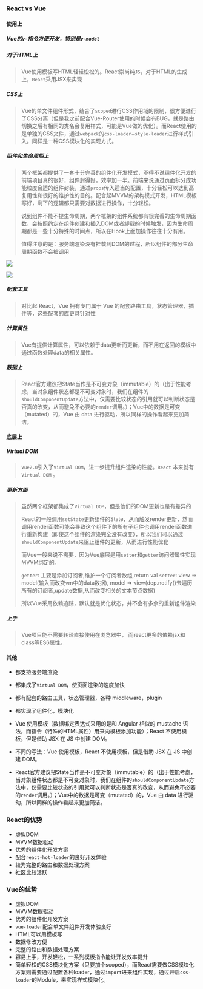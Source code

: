 ### React vs Vue

#### 使用上

##### Vue的`v-`指令方便开发，特别是`v-model`



##### 对于HTML上

> Vue使用模板写HTML轻轻松松的。React崇尚纯`JS`，对于HTML的生成上，`React`采用JSX来实现



##### CSS上

> Vue的单文件组件形式，结合了`scoped`进行CSS作用域的限制，很方便进行了CSS分离（但是我之前配合Vue-Router使用的时候会有BUG，就是路由切换之后有相同的类名会复用样式，可能是Vue做的优化）。而React使用的是单独的CSS文件，通过`webpack`的`css-loader`+`style-loader`进行样式引入。同样是一种CSS模块化的实现方式。



##### 组件和生命周期上

> 两个框架都提供了一套十分完善的组件化开发模式，不得不说组件化开发的前端项目真的很好，组件封得好，效率加一半。前端来说通过页面拆分成功能粒度合适的组件封装，通过`props`传入适当的配置，十分轻松可以达到高复用性和很好的维护性的目的。配合起MVVM的架构模式开发，HTML模板写好，剩下的逻辑都只需要对数据进行操作，十分轻松。
>
> 说到组件不能不提生命周期，两个框架的组件系统都有很完善的生命周期函数，会按照约定在组件创建和插入DOM或者卸载的时候触发，因为生命周期都是一些十分特殊的时间点，所以在Hook上面加操作往往十分有用。
>
> 值得注意的是：服务端渲染没有挂载到DOM的过程，所以组件的部分生命周期函数不会被调用

![](./img/react-life.png)

![](./img/vue-life.png)

##### 配套工具

> 对比起 React，Vue 拥有专门属于 Vue 的配套路由工具，状态管理器，插件等，这些配套的库更具针对性



##### 计算属性

> Vue有提供计算属性，可以依赖于data更新而更新，而不用在返回的模板中通过函数处理data的相关属性。



##### 数据上

> React官方建议把State当作是不可变对象（immutable）的（出于性能考虑，当对象组件状态都是不可变对象时，我们在组件的`shouldComponentUpdate`方法中，仅需要比较状态的引用就可以判断状态是否真的改变，从而避免不必要的`render`调用。）；Vue中的数据是可变（mutated）的，Vue 由 data 进行驱动，所以同样的操作看起来更加简洁。





#### 底层上

##### Virtual DOM

> `Vue2.0`引入了`Virtual DOM`，进一步提升组件渲染的性能。`React` 本来就有`Virtual DOM` 。
>



##### 更新方面

> 虽然两个框架都集成了`Virtual DOM`，但是他们的DOM更新也是有差异的
>
> React的一般调用`setState`更新组件的State，从而触发render更新，然而调用render函数可能会导致这个组件下的所有子组件也调用render函数进行重新构建（即使这个组件的渲染完全没有改变），所以我们可以通过`shouldComponentUpdate`来阻止组件的更新，从而进行性能优化
>
> 而Vue一般来说不需要，因为Vue底层是用`setter`和`getter`访问器属性实现MVVM绑定的。
>
> `getter`: 主要是添加订阅者,维护一个订阅者数组,return val
> `setter`: view => model(输入而改变vm中的data数据), model => view(dep.notify()去遍历所有的订阅者,update数据,从而改变相关的文本节点数据)
>
> 所以Vue采用依赖追踪，默认就是优化状态，并不会有多余的重新组件渲染



##### 上手

> Vue项目能不需要转译直接使用在浏览器中， 而react更多的依赖jsx和class等ES6属性。



#### 其他

- 都支持服务端渲染
- 都集成了`Virtual DOM`，使页面渲染的速度加快
- 都有配套的路由工具，状态管理器，各种 middleware，plugin
- 都实现了组件化，模块化
- Vue 使用模板（数据绑定表达式采用的是和 Angular 相似的 mustache 语法，而指令（特殊的HTML属性）用来向模板添加功能）；React 不使用模板，但是借助 JSX 在 JS 中创建 DOM。




- 不同的写法：Vue 使用模板，React 不使用模板，但是借助 JSX 在 JS 中创建 DOM。
- React官方建议把State当作是不可变对象（immutable）的（出于性能考虑，当对象组件状态都是不可变对象时，我们在组件的`shouldComponentUpdate`方法中，仅需要比较状态的引用就可以判断状态是否真的改变，从而避免不必要的`render`调用。）；Vue中的数据是可变（mutated）的，Vue 由 data 进行驱动，所以同样的操作看起来更加简洁。


### React的优势

- 虚拟DOM
- MVVM数据驱动
- 优秀的组件化开发方案
- 配合`react-hot-loader`的良好开发体验
- 较为完整的路由和数据处理方案
- 社区比较活跃



### Vue的优势

- 虚拟DOM
- MVVM数据驱动
- 优秀的组件化开发方案
- `vue-loader`配合单文件组件开发体验良好
- HTML可以用模板写
- 数据修改方便
- 完整的路由和数据处理方案
- 容易上手，开发轻松，一系列模板指令能让开发效率提升
- 简单轻松的CSS模块化方案（只要加个scoped），而React需要做CSS模块化方案则需要通过配置各种loader，通过`import`进来组件实现，通过开启`css-loader`的Module，来实现样式模块化。

